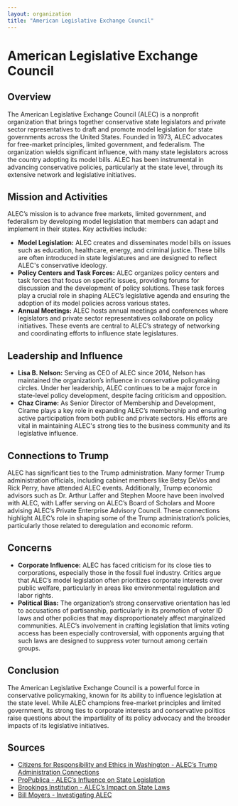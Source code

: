 ```yaml
---
layout: organization
title: "American Legislative Exchange Council"
---
```


# American Legislative Exchange Council

## Overview
The American Legislative Exchange Council (ALEC) is a nonprofit organization that brings together conservative state legislators and private sector representatives to draft and promote model legislation for state governments across the United States. Founded in 1973, ALEC advocates for free-market principles, limited government, and federalism. The organization wields significant influence, with many state legislators across the country adopting its model bills. ALEC has been instrumental in advancing conservative policies, particularly at the state level, through its extensive network and legislative initiatives.

## Mission and Activities
ALEC’s mission is to advance free markets, limited government, and federalism by developing model legislation that members can adapt and implement in their states. Key activities include:
- **Model Legislation:** ALEC creates and disseminates model bills on issues such as education, healthcare, energy, and criminal justice. These bills are often introduced in state legislatures and are designed to reflect ALEC's conservative ideology.
- **Policy Centers and Task Forces:** ALEC organizes policy centers and task forces that focus on specific issues, providing forums for discussion and the development of policy solutions. These task forces play a crucial role in shaping ALEC’s legislative agenda and ensuring the adoption of its model policies across various states.
- **Annual Meetings:** ALEC hosts annual meetings and conferences where legislators and private sector representatives collaborate on policy initiatives. These events are central to ALEC’s strategy of networking and coordinating efforts to influence state legislatures.

## Leadership and Influence
- **Lisa B. Nelson:** Serving as CEO of ALEC since 2014, Nelson has maintained the organization’s influence in conservative policymaking circles. Under her leadership, ALEC continues to be a major force in state-level policy development, despite facing criticism and opposition.
- **Chaz Cirame:** As Senior Director of Membership and Development, Cirame plays a key role in expanding ALEC’s membership and ensuring active participation from both public and private sectors. His efforts are vital in maintaining ALEC's strong ties to the business community and its legislative influence.

## Connections to Trump
ALEC has significant ties to the Trump administration. Many former Trump administration officials, including cabinet members like Betsy DeVos and Rick Perry, have attended ALEC events. Additionally, Trump economic advisors such as Dr. Arthur Laffer and Stephen Moore have been involved with ALEC, with Laffer serving on ALEC’s Board of Scholars and Moore advising ALEC’s Private Enterprise Advisory Council. These connections highlight ALEC’s role in shaping some of the Trump administration’s policies, particularly those related to deregulation and economic reform.

## Concerns
- **Corporate Influence:** ALEC has faced criticism for its close ties to corporations, especially those in the fossil fuel industry. Critics argue that ALEC’s model legislation often prioritizes corporate interests over public welfare, particularly in areas like environmental regulation and labor rights.
- **Political Bias:** The organization’s strong conservative orientation has led to accusations of partisanship, particularly in its promotion of voter ID laws and other policies that may disproportionately affect marginalized communities. ALEC’s involvement in crafting legislation that limits voting access has been especially controversial, with opponents arguing that such laws are designed to suppress voter turnout among certain groups.

## Conclusion
The American Legislative Exchange Council is a powerful force in conservative policymaking, known for its ability to influence legislation at the state level. While ALEC champions free-market principles and limited government, its strong ties to corporate interests and conservative politics raise questions about the impartiality of its policy advocacy and the broader impacts of its legislative initiatives.

## Sources
- [Citizens for Responsibility and Ethics in Washington - ALEC’s Trump Administration Connections](https://www.citizensforethics.org)
- [ProPublica - ALEC’s Influence on State Legislation](https://www.propublica.org)
- [Brookings Institution - ALEC’s Impact on State Laws](https://www.brookings.edu)
- [Bill Moyers - Investigating ALEC](https://billmoyers.com)

